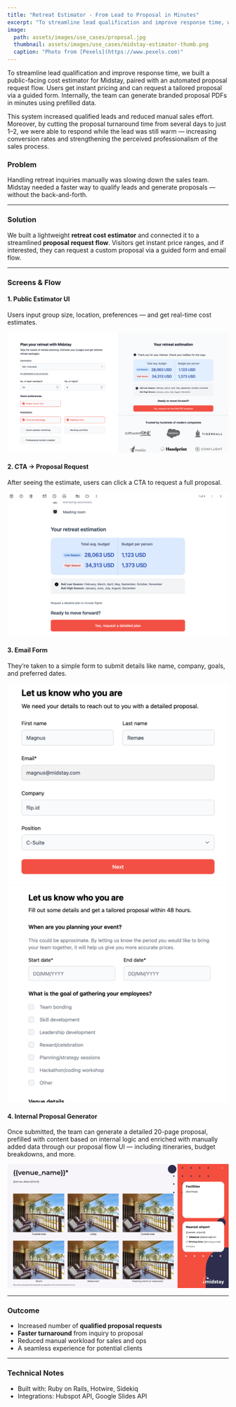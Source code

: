 ```yaml
---
title: "Retreat Estimator - From Lead to Proposal in Minutes"
excerpt: "To streamline lead qualification and improve response time, we built a public-facing cost estimator for Midstay, paired with an automated proposal request flow. Users get instant pricing and can request a tailored proposal via a guided form. Internally, the team can generate branded proposal PDFs in minutes using prefilled data. This system increased qualified leads and reduced manual sales effort."
image: 
  path: assets/images/use_cases/proposal.jpg
  thumbnail: assets/images/use_cases/midstay-estimator-thumb.png
  caption: "Photo from [Pexels](https://www.pexels.com)"
---
```


To streamline lead qualification and improve response time, we built a public-facing cost estimator for Midstay, paired with an automated proposal request flow. Users get instant pricing and can request a tailored proposal via a guided form. Internally, the team can generate branded proposal PDFs in minutes using prefilled data.<br>

This system increased qualified leads and reduced manual sales effort. Moreover, by cutting the proposal turnaround time from several days to just 1–2, we were able to respond while the lead was still warm — increasing conversion rates and strengthening the perceived professionalism of the sales process.

### Problem  
Handling retreat inquiries manually was slowing down the sales team. Midstay needed a faster way to qualify leads and generate proposals — without the back-and-forth.

---

### Solution  
We built a lightweight **retreat cost estimator** and connected it to a streamlined **proposal request flow**. Visitors get instant price ranges, and if interested, they can request a custom proposal via a guided form and email flow.

---

### Screens & Flow

#### 1. Public Estimator UI  
<p>Users input group size, location, preferences — and get real-time cost estimates.</p>
<img src="/assets/images/use_cases/midstay-estimator.png" class="align-center" alt="">

#### 2. CTA → Proposal Request  
<p>After seeing the estimate, users can click a CTA to request a full proposal.</p>  
<img src="/assets/images/use_cases/email-cta.png" class="align-center" alt="">

#### 3. Email Form  
<p>They’re taken to a simple form to submit details like name, company, goals, and preferred dates.</p>
<div class="proposal-request">
  <img src="/assets/images/use_cases/contact-form.png" alt=""> 
  <img src="/assets/images/use_cases/detailed-plan-form.png" alt=""> 
</div>

#### 4. Internal Proposal Generator  
<p>Once submitted, the team can generate a detailed 20-page proposal, prefilled with content based on internal logic and enriched with manually added data through our proposal flow UI — including itineraries, budget breakdowns, and more.</p>
<img src="/assets/images/use_cases/proposal-generator-example.jpg" class="align-center" alt=""> 

---

### Outcome  
- Increased number of **qualified proposal requests**  
- **Faster turnaround** from inquiry to proposal  
- Reduced manual workload for sales and ops  
- A seamless experience for potential clients

---

### Technical Notes
- Built with: Ruby on Rails, Hotwire, Sidekiq
- Integrations: Hubspot API, Google Slides API

